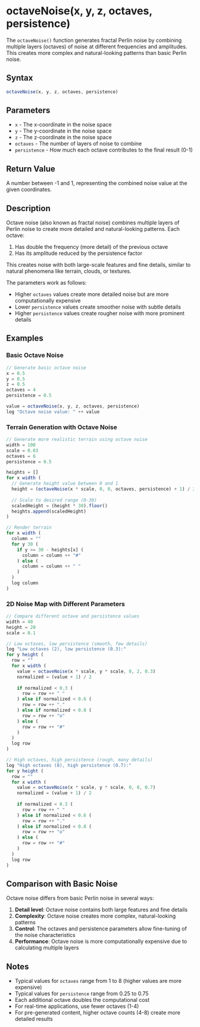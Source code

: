# octaveNoise(x, y, z, octaves, persistence)

The `octaveNoise()` function generates fractal Perlin noise by combining multiple layers (octaves) of noise at different frequencies and amplitudes. This creates more complex and natural-looking patterns than basic Perlin noise.

## Syntax

```javascript
octaveNoise(x, y, z, octaves, persistence)
```

## Parameters

* `x` - The x-coordinate in the noise space
* `y` - The y-coordinate in the noise space
* `z` - The z-coordinate in the noise space
* `octaves` - The number of layers of noise to combine
* `persistence` - How much each octave contributes to the final result (0-1)

## Return Value

A number between -1 and 1, representing the combined noise value at the given coordinates.

## Description

Octave noise (also known as fractal noise) combines multiple layers of Perlin noise to create more detailed and natural-looking patterns. Each octave:

1. Has double the frequency (more detail) of the previous octave
2. Has its amplitude reduced by the persistence factor

This creates noise with both large-scale features and fine details, similar to natural phenomena like terrain, clouds, or textures.

The parameters work as follows:

* Higher `octaves` values create more detailed noise but are more computationally expensive
* Lower `persistence` values create smoother noise with subtle details
* Higher `persistence` values create rougher noise with more prominent details

## Examples

### Basic Octave Noise

```javascript
// Generate basic octave noise
x = 0.5
y = 0.5
z = 0.5
octaves = 4
persistence = 0.5

value = octaveNoise(x, y, z, octaves, persistence)
log "Octave noise value: " ++ value
```

### Terrain Generation with Octave Noise

```javascript
// Generate more realistic terrain using octave noise
width = 100
scale = 0.03
octaves = 6
persistence = 0.5

heights = []
for x width (
  // Generate height value between 0 and 1
  height = (octaveNoise(x * scale, 0, 0, octaves, persistence) + 1) / 2
  
  // Scale to desired range (0-30)
  scaledHeight = (height * 30).floor()
  heights.append(scaledHeight)
)

// Render terrain
for x width (
  column = ""
  for y 30 (
    if y >= 30 - heights[x] (
      column = column ++ "#"
    ) else (
      column = column ++ " "
    )
  )
  log column
)
```

### 2D Noise Map with Different Parameters

```javascript
// Compare different octave and persistence values
width = 40
height = 20
scale = 0.1

// Low octaves, low persistence (smooth, few details)
log "Low octaves (2), low persistence (0.3):"
for y height (
  row = ""
  for x width (
    value = octaveNoise(x * scale, y * scale, 0, 2, 0.3)
    normalized = (value + 1) / 2
    
    if normalized < 0.3 (
      row = row ++ " "
    ) else if normalized < 0.6 (
      row = row ++ "."
    ) else if normalized < 0.8 (
      row = row ++ "o"
    ) else (
      row = row ++ "#"
    )
  )
  log row
)

// High octaves, high persistence (rough, many details)
log "High octaves (8), high persistence (0.7):"
for y height (
  row = ""
  for x width (
    value = octaveNoise(x * scale, y * scale, 0, 8, 0.7)
    normalized = (value + 1) / 2
    
    if normalized < 0.3 (
      row = row ++ " "
    ) else if normalized < 0.6 (
      row = row ++ "."
    ) else if normalized < 0.8 (
      row = row ++ "o"
    ) else (
      row = row ++ "#"
    )
  )
  log row
)
```

## Comparison with Basic Noise

Octave noise differs from basic Perlin noise in several ways:

1. **Detail level**: Octave noise contains both large features and fine details
2. **Complexity**: Octave noise creates more complex, natural-looking patterns
3. **Control**: The octaves and persistence parameters allow fine-tuning of the noise characteristics
4. **Performance**: Octave noise is more computationally expensive due to calculating multiple layers

## Notes

* Typical values for `octaves` range from 1 to 8 (higher values are more expensive)
* Typical values for `persistence` range from 0.25 to 0.75
* Each additional octave doubles the computational cost
* For real-time applications, use fewer octaves (1-4)
* For pre-generated content, higher octave counts (4-8) create more detailed results
